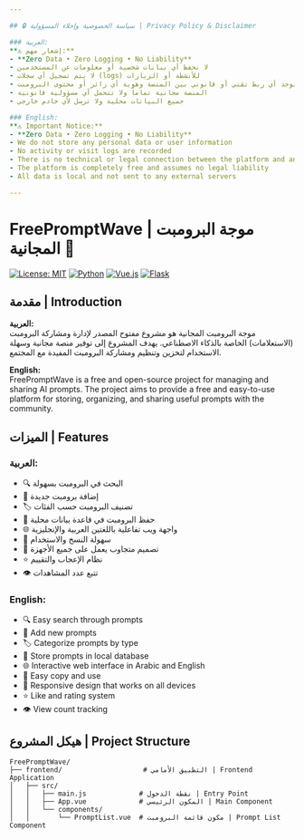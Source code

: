 ```yaml
---

## 🔒 سياسة الخصوصية وإخلاء المسؤولية | Privacy Policy & Disclaimer

### العربية:
**⚠️ إشعار مهم:**
- **Zero Data • Zero Logging • No Liability**
- لا نحفظ أي بيانات شخصية أو معلومات عن المستخدمين
- لا يتم تسجيل أي سجلات (logs) للأنشطة أو الزيارات
- لا يوجد أي ربط تقني أو قانوني بين المنصة وهوية أي زائر أو محتوى البرومبت
- المنصة مجانية تماماً ولا تتحمل أي مسؤولية قانونية
- جميع البيانات محلية ولا ترسل لأي خادم خارجي

### English:
**⚠️ Important Notice:**
- **Zero Data • Zero Logging • No Liability**
- We do not store any personal data or user information
- No activity or visit logs are recorded
- There is no technical or legal connection between the platform and any visitor identity or prompt content
- The platform is completely free and assumes no legal liability
- All data is local and not sent to any external servers

---
```


# FreePromptWave | موجة البرومبت المجانية 🌊

[![License: MIT](https://img.shields.io/badge/License-MIT-yellow.svg)](https://opensource.org/licenses/MIT) [![Python](https://img.shields.io/badge/Python-3.8+-blue.svg)](https://www.python.org/downloads/) [![Vue.js](https://img.shields.io/badge/Vue.js-3.0+-green.svg)](https://vuejs.org/) [![Flask](https://img.shields.io/badge/Flask-3.0+-red.svg)](https://flask.palletsprojects.com/)

## مقدمة | Introduction

**العربية:**  
موجة البرومبت المجانية هو مشروع مفتوح المصدر لإدارة ومشاركة البرومبت (الاستعلامات) الخاصة بالذكاء الاصطناعي. يهدف المشروع إلى توفير منصة مجانية وسهلة الاستخدام لتخزين وتنظيم ومشاركة البرومبت المفيدة مع المجتمع.

**English:**  
FreePromptWave is a free and open-source project for managing and sharing AI prompts. The project aims to provide a free and easy-to-use platform for storing, organizing, and sharing useful prompts with the community.

## الميزات | Features

### العربية:
- 🔍 البحث في البرومبت بسهولة
- 📝 إضافة برومبت جديدة
- 🏷️ تصنيف البرومبت حسب الفئات
- 💾 حفظ البرومبت في قاعدة بيانات محلية
- 🌐 واجهة ويب تفاعلية باللغتين العربية والإنجليزية
- 🚀 سهولة النسخ والاستخدام
- 📱 تصميم متجاوب يعمل على جميع الأجهزة
- ⭐ نظام الإعجاب والتقييم
- 👁️ تتبع عدد المشاهدات

### English:
- 🔍 Easy search through prompts
- 📝 Add new prompts
- 🏷️ Categorize prompts by type
- 💾 Store prompts in local database
- 🌐 Interactive web interface in Arabic and English
- 🚀 Easy copy and use
- 📱 Responsive design that works on all devices
- ⭐ Like and rating system
- 👁️ View count tracking

## هيكل المشروع | Project Structure

```
FreePromptWave/
├── frontend/                    # التطبيق الأمامي | Frontend Application
│   ├── src/
│   │   ├── main.js             # نقطة الدخول | Entry Point
│   │   ├── App.vue             # المكون الرئيسي | Main Component
│   │   └── components/
│   │       └── PromptList.vue  # مكون قائمة البرومبت | Prompt List Component
